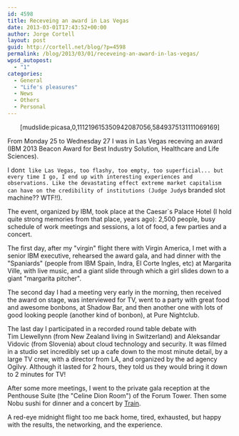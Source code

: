 ```yaml
---
id: 4598
title: Receveing an award in Las Vegas
date: 2013-03-01T17:43:52+00:00
author: Jorge Cortell
layout: post
guid: http://cortell.net/blog/?p=4598
permalink: /blog/2013/03/01/receveing-an-award-in-las-vegas/
wpsd_autopost:
  - "1"
categories:
  - General
  - "Life's pleasures"
  - News
  - Others
  - Personal
---
```

<p style="text-align: center">
  [mudslide:picasa,0,111219615350942087056,5849375131111069169]
</p>

From Monday 25 to Wednesday 27 I was in Las Vegas receving an award (IBM 2013 Beacon Award for Best Industry Solution, Healthcare and Life Sciences).

I don`t like Las Vegas, too flashy, too empty, too superficial... but every time I go, I end up with interesting experiences and observations. Like the devastating effect extreme market capitalism can have on the credibility of institutions (Judge Judy`s branded slot machine?? WTF!!).

The event, organized by IBM, took place at the Caesar`s Palace Hotel (I hold quite strong memories from that place, years ago): 2,500 people, busy schedule of work meetings and sessions, a lot of food, a few parties and a concert.

The first day, after my "virgin" flight there with Virgin America, I met with a senior IBM executive, rehearsed the award gala, and had dinner with the "Spaniards" (people from IBM Spain, Indra, El Corte Ingles, etc) at Margarita Ville, with live music, and a giant slide through which a girl slides down to a giant "margarita pitcher".

The second day I had a meeting very early in the morning, then received the award on stage, was interviewed for TV, went to a party with great food and awesome bonbons, at Shadow Bar, and then another one with lots of good looking people (another kind of bonbon), at Pure Nightclub.

The last day I participated in a recorded round table debate with Tim Llewellynn (from New Zealand living in Switzerland) and Aleksandar Vidovic (from Slovenia) about cloud technology and security. It was filmed in a studio set incredibly set up a cafe down to the most minute detail, by a large TV crew, with a director from LA, and organized by the ad agency Ogilvy. Although it lasted for 2 hours, they told us they would bring it down to 2 minutes for TV!

After some more meetings, I went to the private gala reception at the Penthouse Suite (the "Celine Dion Room") of the Forum Tower. Then some Nobu sushi for dinner and a concert by <a title="http://www.trainline.com/" href="http://www.trainline.com/" target="_blank">Train</a>.

A red-eye midnight flight too me back home, tired, exhausted, but happy with the results, the networking, and the experience.